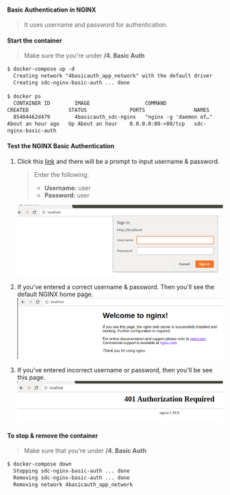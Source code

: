 #### Basic Authentication in NGINX
>  It uses username and password for authentication.

#### Start the container
> Make sure the you're under __/4. Basic Auth__
```
$ docker-compose up -d
  Creating network "4basicauth_app_network" with the default driver
  Creating sdc-nginx-basic-auth ... done

$ docker ps 
  CONTAINER ID        IMAGE                  COMMAND                  CREATED             STATUS              PORTS                NAMES
  85404462d479        4basicauth_sdc-nginx   "nginx -g 'daemon of…"   About an hour ago   Up About an hour    0.0.0.0:80->80/tcp   sdc-nginx-basic-auth
```


#### Test the NGINX Basic Authentication
1. Click this [link](http://localhost:80/) and there will be a prompt to input username & password.<br />
   > Enter the following: <br />
   >  - __Username:__ user <br />
   >  - __Password:__ user
                                                                                                                                                                                                                       
   ![Basic Authentication](./images/basic-auth.png)

2. If you've entered a correct username & password. Then you'll see the default NGINX home page.<br />
   ![NGINX HOME PAGE](./images/index.png)
   
3. If you've entered incorrect username or password, then you'll be see this page. <br />
   ![UNAUTHORIZE](./images/unauthorized.png)    
   
   
#### To stop & remove the container
> Make sure that you're under __/4. Basic Auth__
``` 
$ docker-compose down
  Stopping sdc-nginx-basic-auth ... done
  Removing sdc-nginx-basic-auth ... done
  Removing network 4basicauth_app_network
```
    
   
